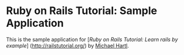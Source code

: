 # Ruby on Rails Tutorial: Sample Application

This is the sample application for 
[*Ruby on Rails Tutorial: Learn rails by example*] (http://railstutorial.org/) by [Michael Hartl](http://michaelhartl.com/).